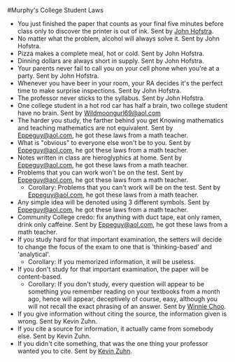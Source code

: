 #Murphy's College Student Laws
* You just finished the paper that counts as your final five minutes before class only to discover the printer is out of ink. Sent by [John Hofstra](mailto:JHofstra@mail.utexas.edu).
* No matter what the problem, alcohol will always solve it. Sent by John Hofstra.
* Pizza makes a complete meal, hot or cold. Sent by John Hofstra.
* Dinning dollars are always short in supply. Sent by John Hofstra.
* Your parents never fail to call you on your cell phone when you're at a party. Sent by John Hofstra.
* Whenever you have beer in your room, your RA decides it's the perfect time to make surprise inspections. Sent by John Hofstra.
* The professor never sticks to the syllabus. Sent by John Hofstra.
* One college student in a hot rod car has half a brain, two college student have no brain. Sent by [Wildmoongurl69@aol.com](Wildmoongurl69@aol.com)
* The harder you study, the farther behind you get Knowing mathematics and teaching mathematics are not equivalent. Sent by [Eppeguy@aol.com](Eppeguy@aol.com), he got these laws from a math teacher.
* What is "obvious" to everyone else won't be to you. Sent by [Eppeguy@aol.com](Eppeguy@aol.com), he got these laws from a math teacher.
* Notes written in class are hieroglyphics at home. Sent by [Eppeguy@aol.com](Eppeguy@aol.com), he got these laws from a math teacher.
* Problems that you can work won't be on the test. Sent by [Eppeguy@aol.com](Eppeguy@aol.com), he got these laws from a math teacher.
    * Corollary: Problems that you can't work will be on the test. Sent by [Eppeguy@aol.com](Eppeguy@aol.com), he got these laws from a math teacher.
* Any simple idea will be denoted using 3 different symbols. Sent by [Eppeguy@aol.com](Eppeguy@aol.com), he got these laws from a math teacher.
* Community College credo: fix anything with duct tape, eat only ramen, drink only caffeine. Sent by [Eppeguy@aol.com](Eppeguy@aol.com), he got these laws from a math teacher.
* If you study hard for that important examination, the setters will decide to change the focus of the exam to one that is 'thinking-based' and 'analytical'.
    * Corollary: If you memorized information, it will be useless.
* If you don't study for that important examination, the paper will be content-based.
    * Corollary: If you don't study, every question will appear to be something you remember reading on your textbooks from a month ago, hence will appear, deceptively of course, easy, although you will not recall the exact phrasing of an answer. Sent by [Winnie Choo](mailto:furby_isotope@hotmail.com).
* If you give information without citing the source, the information given is wrong. Sent by Kevin Zuhn.
* If you cite a source for information, it actually came from somebody else. Sent by Kevin Zuhn.
* If you didn't cite something, that was the one thing your professor wanted you to cite. Sent by [Kevin Zuhn](mailto:KZORADM@hotmail.com).